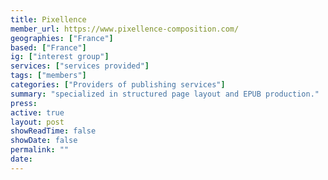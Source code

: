 ```yaml
---
title: Pixellence
member_url: https://www.pixellence-composition.com/
geographies: ["France"]
based: ["France"]
ig: ["interest group"] 
services: ["services provided"] 
tags: ["members"]
categories: ["Providers of publishing services"]
summary: "specialized in structured page layout and EPUB production."
press:
active: true
layout: post
showReadTime: false
showDate: false
permalink: ""
date: 
---
```


